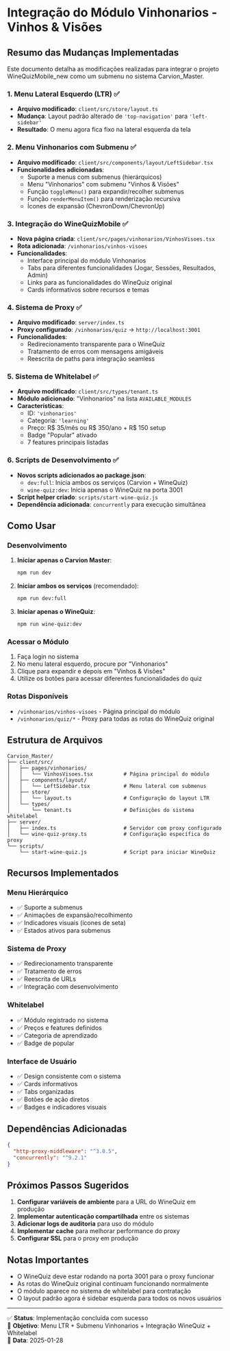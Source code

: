 # Integração do Módulo Vinhonarios - Vinhos & Visões

## Resumo das Mudanças Implementadas

Este documento detalha as modificações realizadas para integrar o projeto WineQuizMobile_new como um submenu no sistema Carvion_Master.

### 1. Menu Lateral Esquerdo (LTR) ✅

- **Arquivo modificado**: `client/src/store/layout.ts`
- **Mudança**: Layout padrão alterado de `'top-navigation'` para `'left-sidebar'`
- **Resultado**: O menu agora fica fixo na lateral esquerda da tela

### 2. Menu Vinhonarios com Submenu ✅

- **Arquivo modificado**: `client/src/components/layout/LeftSidebar.tsx`
- **Funcionalidades adicionadas**:
  - Suporte a menus com submenus (hierárquicos)
  - Menu "Vinhonarios" com submenu "Vinhos & Visões"
  - Função `toggleMenu()` para expandir/recolher submenus
  - Função `renderMenuItem()` para renderização recursiva
  - Ícones de expansão (ChevronDown/ChevronUp)

### 3. Integração do WineQuizMobile ✅

- **Nova página criada**: `client/src/pages/vinhonarios/VinhosVisoes.tsx`
- **Rota adicionada**: `/vinhonarios/vinhos-visoes`
- **Funcionalidades**:
  - Interface principal do módulo Vinhonarios
  - Tabs para diferentes funcionalidades (Jogar, Sessões, Resultados, Admin)
  - Links para as funcionalidades do WineQuiz original
  - Cards informativos sobre recursos e temas

### 4. Sistema de Proxy ✅

- **Arquivo modificado**: `server/index.ts`
- **Proxy configurado**: `/vinhonarios/quiz` → `http://localhost:3001`
- **Funcionalidades**:
  - Redirecionamento transparente para o WineQuiz
  - Tratamento de erros com mensagens amigáveis
  - Reescrita de paths para integração seamless

### 5. Sistema de Whitelabel ✅

- **Arquivo modificado**: `client/src/types/tenant.ts`
- **Módulo adicionado**: "Vinhonarios" na lista `AVAILABLE_MODULES`
- **Características**:
  - ID: `'vinhonarios'`
  - Categoria: `'learning'`
  - Preço: R$ 35/mês ou R$ 350/ano + R$ 150 setup
  - Badge "Popular" ativado
  - 7 features principais listadas

### 6. Scripts de Desenvolvimento ✅

- **Novos scripts adicionados ao package.json**:
  - `dev:full`: Inicia ambos os serviços (Carvion + WineQuiz)
  - `wine-quiz:dev`: Inicia apenas o WineQuiz na porta 3001
- **Script helper criado**: `scripts/start-wine-quiz.js`
- **Dependência adicionada**: `concurrently` para execução simultânea

## Como Usar

### Desenvolvimento

1. **Iniciar apenas o Carvion Master**:
   ```bash
   npm run dev
   ```

2. **Iniciar ambos os serviços** (recomendado):
   ```bash
   npm run dev:full
   ```

3. **Iniciar apenas o WineQuiz**:
   ```bash
   npm run wine-quiz:dev
   ```

### Acessar o Módulo

1. Faça login no sistema
2. No menu lateral esquerdo, procure por "Vinhonarios"
3. Clique para expandir e depois em "Vinhos & Visões"
4. Utilize os botões para acessar diferentes funcionalidades do quiz

### Rotas Disponíveis

- `/vinhonarios/vinhos-visoes` - Página principal do módulo
- `/vinhonarios/quiz/*` - Proxy para todas as rotas do WineQuiz original

## Estrutura de Arquivos

```
Carvion_Master/
├── client/src/
│   ├── pages/vinhonarios/
│   │   └── VinhosVisoes.tsx          # Página principal do módulo
│   ├── components/layout/
│   │   └── LeftSidebar.tsx           # Menu lateral com submenus
│   ├── store/
│   │   └── layout.ts                 # Configuração do layout LTR
│   └── types/
│       └── tenant.ts                 # Definições do sistema whitelabel
├── server/
│   ├── index.ts                      # Servidor com proxy configurado
│   └── wine-quiz-proxy.ts            # Configuração específica do proxy
└── scripts/
    └── start-wine-quiz.js            # Script para iniciar WineQuiz
```

## Recursos Implementados

### Menu Hierárquico
- ✅ Suporte a submenus
- ✅ Animações de expansão/recolhimento
- ✅ Indicadores visuais (ícones de seta)
- ✅ Estados ativos para submenus

### Sistema de Proxy
- ✅ Redirecionamento transparente
- ✅ Tratamento de erros
- ✅ Reescrita de URLs
- ✅ Integração com desenvolvimento

### Whitelabel
- ✅ Módulo registrado no sistema
- ✅ Preços e features definidos
- ✅ Categoria de aprendizado
- ✅ Badge de popular

### Interface de Usuário
- ✅ Design consistente com o sistema
- ✅ Cards informativos
- ✅ Tabs organizadas
- ✅ Botões de ação diretos
- ✅ Badges e indicadores visuais

## Dependências Adicionadas

```json
{
  "http-proxy-middleware": "^3.0.5",
  "concurrently": "^9.2.1"
}
```

## Próximos Passos Sugeridos

1. **Configurar variáveis de ambiente** para a URL do WineQuiz em produção
2. **Implementar autenticação compartilhada** entre os sistemas
3. **Adicionar logs de auditoria** para uso do módulo
4. **Implementar cache** para melhorar performance do proxy
5. **Configurar SSL** para o proxy em produção

## Notas Importantes

- O WineQuiz deve estar rodando na porta 3001 para o proxy funcionar
- As rotas do WineQuiz original continuam funcionando normalmente
- O módulo aparece no sistema de whitelabel para contratação
- O layout padrão agora é sidebar esquerda para todos os novos usuários

---

✅ **Status**: Implementação concluída com sucesso  
🎯 **Objetivo**: Menu LTR + Submenu Vinhonarios + Integração WineQuiz + Whitelabel  
📅 **Data**: 2025-01-28